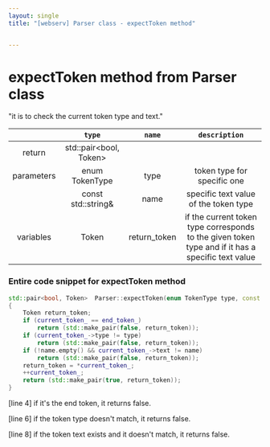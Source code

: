 ```yaml
---
layout: single
title: "[webserv] Parser class - expectToken method"


---
```


# expectToken method from Parser class

"it is to check the current token type and text."

|            |         `type`         |    `name`    |                        `description`                         |
| :--------: | :--------------------: | :----------: | :----------------------------------------------------------: |
|   return   | std::pair<bool, Token> |              |                                                              |
| parameters |     enum TokenType     |     type     |                 token type for specific one                  |
|            |   const std::string&   |     name     |            specific text value of the token type             |
| variables  |         Token          | return_token | if the current token type corresponds to the given token type and if it has a specific text value |



### Entire code snippet for expectToken method

```c++
std::pair<bool, Token>	Parser::expectToken(enum TokenType type, const std::string& name)
{
	Token return_token;
	if (current_token_ == end_token_)
		return (std::make_pair(false, return_token));
	if (current_token_->type != type)
		return (std::make_pair(false, return_token));
	if (!name.empty() && current_token_->text != name)
		return (std::make_pair(false, return_token));
	return_token = *current_token_;
	++current_token_;
	return (std::make_pair(true, return_token));
}
```

[line 4] if it's the end token, it returns false.

[line 6] if the token type doesn't match, it returns false.

[line 8] if the token text exists and it doesn't match, it returns false.
